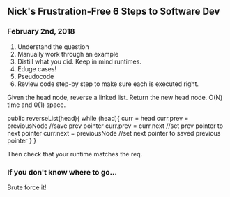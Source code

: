 ## Nick's Frustration-Free 6 Steps to Software Dev
### February 2nd, 2018

1. Understand the question
2. Manually work through an example
3. Distill what you did. Keep in mind runtimes.
4. Eduge cases!
5. Pseudocode
6. Review code step-by step to make sure each is executed right.

Given the head node, reverse a linked list. Return the new head node.
O(N) time and 0(1) space.

public reverseList(head){
  while (head){
    curr = head
    curr.prev = previousNode   //save prev pointer
    curr.prev = curr.next      //set prev pointer to next pointer
    curr.next = previousNode   //set next pointer to saved previous pointer
  }
}

Then check that your runtime matches the req.

### If you don't know where to go...
Brute force it!
